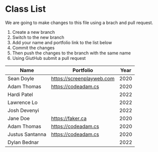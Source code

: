 # Class List

We are going to make changes to this file using a brach and pull request.

1. Create a new branch
2. Switch to the new branch
3. Add your name and portfolio link to the list below
4. Commit the changes
5. Then push the changes to the branch with the same name
6. Using GiutHub submit a pull request

| Name                           | Portfolio                                                    | Year       |
| ------------------------------ | ------------------------------------------------------------ | ---------- |
| Sean Doyle                     | https://screenplayweb.com                                    | 2020       |
| Adam Thomas                    | https://codeadam.cs                                          | 2020       |
| Hardi Patel                    |                                                              | 2022       |
| Lawrence Lo                    |                                                              | 2022       |
| Josh Devenyi                   |                                                              | 2022       |
| Jane Doe                       | https://faker.ca                                             | 2020       |
| Adam Thomas                    | https://codeadam.cs                                          | 2020       |
| Justus Santanna                | https://codeadam.cs                                          | 2020       |
| Dylan Bednar                   |                                                              | 2022       |
